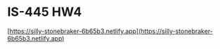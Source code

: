 # IS-445 HW4

[https://silly-stonebraker-6b65b3.netlify.app](https://silly-stonebraker-6b65b3.netlify.app)
